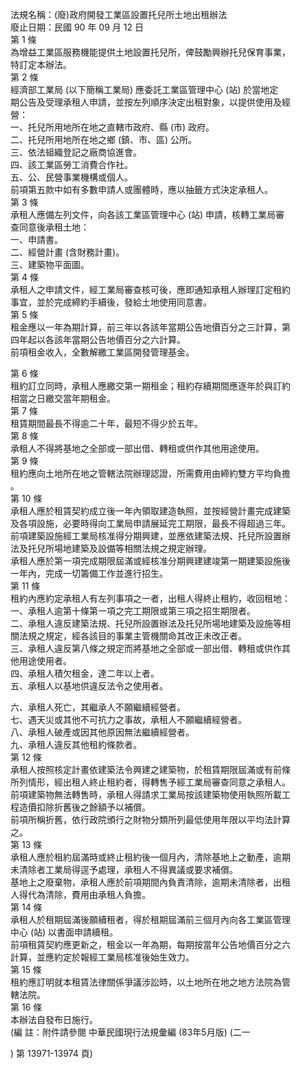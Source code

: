 法規名稱：(廢)政府開發工業區設置托兒所土地出租辦法  
廢止日期：民國 90 年 09 月 12 日  
第 1 條  
為增益工業區服務機能提供土地設置托兒所，俾鼓勵興辦托兒保育事業，  
特訂定本辦法。  
第 2 條  
經濟部工業局 (以下簡稱工業局) 應委託工業區管理中心 (站) 於當地定  
期公告及受理承租人申請，並按左列順序決定出租對象，以提供使用及經  
營：  
一、托兒所用地所在地之直轄市政府、縣 (市) 政府。  
二、托兒所用地所在地之鄉 (鎮、市、區) 公所。  
三、依法組織登記之廠商協進會。  
四、該工業區勞工消費合作社。  
五、公、民營事業機構或個人。  
前項第五款中如有多數申請人或團體時，應以抽籤方式決定承租人。  
第 3 條  
承租人應備左列文件，向各該工業區管理中心 (站) 申請，核轉工業局審  
查同意後承租土地：  
一、申請書。  
二、經營計畫 (含財務計畫)。  
三、建築物平面圖。  
第 4 條  
承租人之申請文件，經工業局審查核可後，應即通知承租人辦理訂定租約  
事宜，並於完成締約手續後，發給土地使用同意書。  
第 5 條  
租金應以一年為期計算，前三年以各該年當期公告地價百分之三計算，第  
四年起以各該年當期公告地價百分之六計算。  
前項租金收入，全數解繳工業區開發管理基金。  


第 6 條  
租約訂立同時，承租人應繳交第一期租金；租約存續期間應逐年於與訂約  
相當之日繳交當年期租金。  
第 7 條  
租賃期間最長不得逾二十年，最短不得少於五年。  
第 8 條  
承租人不得將基地之全部或一部出借、轉租或供作其他用途使用。  
第 9 條  
租約應向土地所在地之管轄法院辦理認證，所需費用由締約雙方平均負擔  
。  
第 10 條  
承租人應於租賃契約成立後一年內領取建造執照，並按經營計畫完成建築  
及各項設施，必要時得向工業局申請展延完工期限，最長不得超過三年。  
前項建築設施經工業局核准得分期興建，並應依建築法規、托兒所設置辦  
法及托兒所場地建築及設備等相關法規之規定辦理。  
承租人應於第一項完成期限屆滿或經核准分期興建建竣第一期建築設施後  
一年內，完成一切籌備工作並進行招生。  
第 11 條  
租約內應約定承租人有左列事項之一者，出租人得終止租約，收回租地：  
一、承租人逾第十條第一項之完工期限或第三項之招生期限者。  
二、承租人違反建築法規、托兒所設置辦法及托兒所場地建築及設施等相  
關法規之規定，經各該目的事業主管機關命其改正未改正者。  
三、承租人違反第八條之規定而將基地之全部或一部出借、轉租或供作其  
他用途使用者。  
四、承租人積欠租金，達二年以上者。  
五、承租人以基地供違反法令之使用者。  


六、承租人死亡，其繼承人不願繼續經營者。  
七、遇天災或其他不可抗力之事故，承租人不願繼續經營者。  
八、承租人破產或因其他原因無法繼續經營者。  
九、承租人違反其他租約條款者。  
第 12 條  
承租人按照核定計畫依建築法令興建之建築物，於租賃期限屆滿或有前條  
所列情形，經出租人終止租約者，得轉售予經工業局審查同意之承租人。  
前項建築物無法轉售時，承租人得請求工業局按該建築物使用執照所載工  
程造價扣除折舊後之餘額予以補償。  
前項所稱折舊，依行政院頒行之財物分類所列最低使用年限以平均法計算  
之。  
第 13 條  
承租人應於租約屆滿時或終止租約後一個月內，清除基地上之動產，逾期  
未清除者工業局得逕予處理，承租人不得異議或要求補償。  
基地上之廢棄物，承租人應於前項期間內負責清除，逾期未清除者，出租  
人得代為清除，費用由承租人負擔。  
第 14 條  
承租人於租期屆滿後願續租者，得於租期屆滿前三個月內向各工業區管理  
中心 (站) 以書面申請續租。  
前項租賃契約應更新之，租金以一年為期，每期按當年公告地價百分之六  
計算，並應約定於報經工業局核准後始生效力。  
第 15 條  
租約應訂明就本租賃法律關係爭議涉訟時，以土地所在地之地方法院為管  
轄法院。  
第 16 條  
本辦法自發布日施行。  
(編 註：附件請參閱 中華民國現行法規彙編 (83年5月版) (二一  


) 第 13971-13974 頁)  


